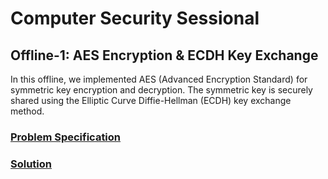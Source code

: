 # Computer Security Sessional

## Offline-1: AES Encryption & ECDH Key Exchange

In this offline, we implemented AES (Advanced Encryption Standard) for symmetric key encryption and decryption. The symmetric key is securely shared using the Elliptic Curve Diffie-Hellman (ECDH) key exchange method.

### [Problem Specification](./Offline-1/CSE-406--assignment-01.pdf)
### [Solution](./Offline-1/1905088/)

